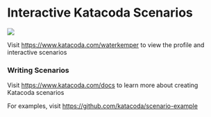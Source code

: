 # Interactive Katacoda Scenarios

[![](http://shields.katacoda.com/katacoda/waterkemper/count.svg)](https://www.katacoda.com/waterkemper "Get your profile on Katacoda.com")

Visit https://www.katacoda.com/waterkemper to view the profile and interactive scenarios

### Writing Scenarios
Visit https://www.katacoda.com/docs to learn more about creating Katacoda scenarios

For examples, visit https://github.com/katacoda/scenario-example
